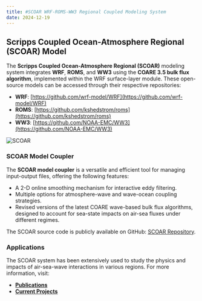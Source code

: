 ```yaml
---
title: #SCOAR WRF-ROMS-WW3 Regional Coupled Modeling System
date: 2024-12-19
---
```


## Scripps Coupled Ocean-Atmosphere Regional (SCOAR) Model

The **Scripps Coupled Ocean-Atmosphere Regional (SCOAR)** modeling system integrates **WRF**, **ROMS**, and **WW3** using the **COARE 3.5 bulk flux algorithm**, implemented within the WRF surface-layer module. These open-source models can be accessed through their respective repositories:

- **WRF**: [https://github.com/wrf-model/WRF](https://github.com/wrf-model/WRF)
- **ROMS**: [https://github.com/kshedstrom/roms](https://github.com/kshedstrom/roms)
- **WW3**: [https://github.com/NOAA-EMC/WW3](https://github.com/NOAA-EMC/WW3)

![SCOAR](SCOAR_coupling.png)

### SCOAR Model Coupler

The **SCOAR model coupler** is a versatile and efficient tool for managing input-output files, offering the following features:

- A 2-D online smoothing mechanism for interactive eddy filtering.<br>
- Multiple options for atmosphere-wave and wave-ocean coupling strategies.<br>
- Revised versions of the latest COARE wave-based bulk flux algorithms, designed to account for sea-state impacts on air-sea fluxes under different regimes.<br>

The SCOAR source code is publicly available on GitHub: [SCOAR Repository](https://github.com/hyodae-seo/SCOAR).

### Applications

The SCOAR system has been extensively used to study the physics and impacts of air-sea-wave interactions in various regions. For more information, visit:

- **[Publications](/publication/)**
- **[Current Projects](/projects/)**
<!--more-->


